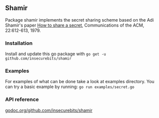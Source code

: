 ## Shamir
Package shamir implements the secret sharing scheme based on the Adi Shamir's 
paper [How to share a secret](http://dx.doi.org/10.1145%2F359168.359176), 
Communications of the ACM, 22:612-613, 1979.

### Installation
Install and update this go package with `go get -u github.com/insecurebits/shamir`

### Examples
For examples of what can be done take a look at examples directory.
You can try a basic example by running: `go run examples/secret.go`

### API reference
[godoc.org/github.com/insecurebits/shamir](http://godoc.org/github.com/insecurebits/shamir)

